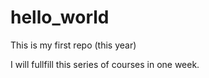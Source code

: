 # hello_world
This is my first repo (this year)

I will fullfill this series of courses in one week.
